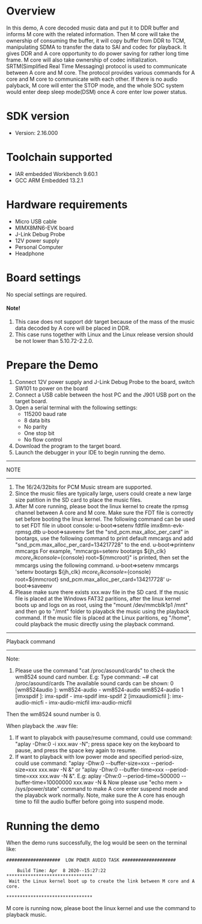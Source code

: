 Overview
========
In this demo, A core decoded music data and put it to DDR buffer and informs M core with the related information. 
Then M core will take the ownership of consuming the buffer, it will copy buffer from DDR to TCM, manipulating SDMA to transfer the data to SAI and codec for playback. 
It gives DDR and A core opportunity to do power saving for rather long time frame. M core will also take ownership of codec initialization.
SRTM(Simplified Real Time Messaging) protocol is used to communicate between A core and M core. 
The protocol provides various commands for A core and M core to communicate with each other. 
If there is no audio palyback, M core will enter the STOP mode, and the whole SOC system would enter deep sleep mode(DSM) once A core enter low power status.

SDK version
===========
- Version: 2.16.000

Toolchain supported
===================
- IAR embedded Workbench  9.60.1
- GCC ARM Embedded  13.2.1

Hardware requirements
=====================
- Micro USB cable
- MIMX8MN6-EVK  board
- J-Link Debug Probe
- 12V power supply
- Personal Computer
- Headphone

Board settings
==============
No special settings are required.

#### Note! ####
1.  This case does not support ddr target because of the mass of the music data decoded by A core will be placed in DDR. 
2.  This case runs together with Linux and the Linux release version should be not lower than 5.10.72-2.2.0.

Prepare the Demo
================
1.  Connect 12V power supply and J-Link Debug Probe to the board, switch SW101 to power on the board
2.  Connect a USB cable between the host PC and the J901 USB port on the target board.
3.  Open a serial terminal with the following settings:
    - 115200 baud rate
    - 8 data bits
    - No parity
    - One stop bit
    - No flow control
4.  Download the program to the target board.
5.  Launch the debugger in your IDE to begin running the demo.

******************
NOTE
******************
1.  The 16/24/32bits for PCM Music stream are supported.
2.  Since the music files are typically large, users could create a new large size patition in the SD card to place the music files.
3.  After M core running, please boot the linux kernel to create the rpmsg channel between A core and M core. 
    Make sure the FDT file is correctly set before booting the linux kernel. The following command can be used to set FDT file in uboot console:
    u-boot=>setenv fdtfile imx8mn-evk-rpmsg.dtb
    u-boot=>saveenv
    Set the "snd_pcm.max_alloc_per_card" in bootargs, use the following command to print default mmcargs and add "snd_pcm.max_alloc_per_card=134217728" to the end. 
    u-boot=>printenv mmcargs
        For example, "mmcargs=setenv bootargs ${jh_clk} ${mcore_clk} console=${console} root=${mmcroot}" is printed, then set the mmcargs using the following command. 
    u-boot=>setenv mmcargs 'setenv bootargs ${jh_clk} ${mcore_clk} console=${console} root=${mmcroot} snd_pcm.max_alloc_per_card=134217728'
    u-boot=>saveenv
4.  Please make sure there exists xxx.wav file in the SD card.
    If the music file is placed at the Windows FAT32 paritions, after the linux kernel boots up and logs on as root,
    using the "mount /dev/mmcblk1p1 /mnt" and then go to "/mnt" folder to playabck the music using the playback command.
    If the music file is placed at the Linux paritions, eg "/home", could playback the music directly using the playback command. 

******************
Playback command
******************
Note:
1. Please use the command "cat /proc/asound/cards" to check the wm8524 sound card number.
E.g: Type command:
        ~# cat /proc/asound/cards
     The available sound cards can be shown:
     0 [wm8524audio    ]: wm8524-audio - wm8524-audio
                          wm8524-audio
     1 [imxspdif       ]: imx-spdif - imx-spdif
                          imx-spdif
     2 [imxaudiomicfil ]: imx-audio-micfi - imx-audio-micfil
                          imx-audio-micfil

Then the wm8524 sound number is 0.

When playback the .wav file:
1.  If want to playabck with pause/resume command, could use command: 
      "aplay -Dhw:0 -i xxx.wav -N";
    press space key on the keyboard to pause, and press the space key again to resume.
2.  If want to playback with low power mode and specified period-size, could use command:
      "aplay -Dhw:0 --buffer-size=xxx --period-size=xxx xxx.wav -N &" or
      "aplay -Dhw:0 --buffer-time=xxx --period-time=xxx xxx.wav -N &".
    E.g: aplay -Dhw:0 --period-time=500000 --buffer-time=10000000 xxx.wav -N &
    Now please use "echo mem > /sys/power/state" command to make A core enter suspend mode and the playabck work normally.
    Note, make sure the A core has enough time to fill the audio buffer before going into suspend mode.

Running the demo
================
When the demo runs successfully, the log would be seen on the terminal like:
~~~~~~~~~~~~~~~~~~~~~~~~~~~~~~~~~~~~~~~~~~~~~~~~~~~~~~~~~~~~~~~~~~~~~~
####################  LOW POWER AUDIO TASK ####################

    Build Time: Apr  8 2020--15:27:22 
********************************
 Wait the Linux kernel boot up to create the link between M core and A core.

********************************
~~~~~~~~~~~~~~~~~~~~~~~~~~~~~~~~~~~~~~~~~~~~~~~~~~~~~~~~~~~~~~~~~~~~~~
M core is running now, please boot the linux kernel and use the command to playback music.




